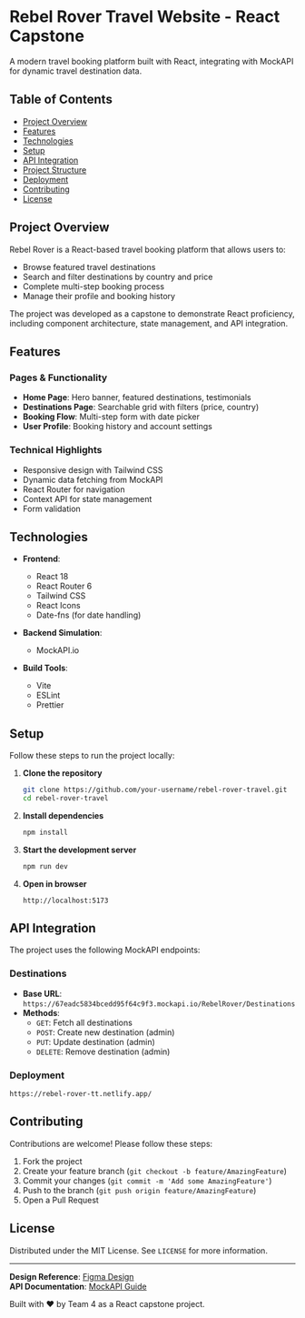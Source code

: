 # Rebel Rover Travel Website - React Capstone

A modern travel booking platform built with React, integrating with MockAPI for dynamic travel destination data.

## Table of Contents
- [Project Overview](#project-overview)
- [Features](#features)
- [Technologies](#technologies)
- [Setup](#setup)
- [API Integration](#api-integration)
- [Project Structure](#project-structure)
- [Deployment](#deployment)
- [Contributing](#contributing)
- [License](#license)

## Project Overview

Rebel Rover is a React-based travel booking platform that allows users to:
- Browse featured travel destinations
- Search and filter destinations by country and price
- Complete multi-step booking process
- Manage their profile and booking history

The project was developed as a capstone to demonstrate React proficiency, including component architecture, state management, and API integration.

## Features

### Pages & Functionality
- **Home Page**: Hero banner, featured destinations, testimonials
- **Destinations Page**: Searchable grid with filters (price, country)
- **Booking Flow**: Multi-step form with date picker
- **User Profile**: Booking history and account settings

### Technical Highlights
- Responsive design with Tailwind CSS
- Dynamic data fetching from MockAPI
- React Router for navigation
- Context API for state management
- Form validation

## Technologies

- **Frontend**: 
  - React 18
  - React Router 6
  - Tailwind CSS
  - React Icons
  - Date-fns (for date handling)

- **Backend Simulation**:
  - MockAPI.io

- **Build Tools**:
  - Vite
  - ESLint
  - Prettier

## Setup

Follow these steps to run the project locally:

1. **Clone the repository**
   ```bash
   git clone https://github.com/your-username/rebel-rover-travel.git
   cd rebel-rover-travel
   ```

2. **Install dependencies**
   ```bash
   npm install
   ```

3. **Start the development server**
   ```bash
   npm run dev
   ```

4. **Open in browser**
   ```
   http://localhost:5173
   ```

## API Integration

The project uses the following MockAPI endpoints:

### Destinations
- **Base URL**: `https://67eadc5834bcedd95f64c9f3.mockapi.io/RebelRover/Destinations`
- **Methods**:
  - `GET`: Fetch all destinations
  - `POST`: Create new destination (admin)
  - `PUT`: Update destination (admin)
  - `DELETE`: Remove destination (admin)
 
### Deployment

```
https://rebel-rover-tt.netlify.app/
```
## Contributing

Contributions are welcome! Please follow these steps:

1. Fork the project
2. Create your feature branch (`git checkout -b feature/AmazingFeature`)
3. Commit your changes (`git commit -m 'Add some AmazingFeature'`)
4. Push to the branch (`git push origin feature/AmazingFeature`)
5. Open a Pull Request

## License

Distributed under the MIT License. See `LICENSE` for more information.

---

**Design Reference**: [Figma Design](https://www.figma.com/file/your-design-link)  
**API Documentation**: [MockAPI Guide](https://mockapi.io/docs)  

Built with ❤️ by Team 4 as a React capstone project.
